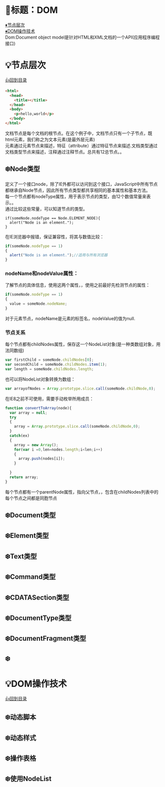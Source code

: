 <p id="title"><p>
  
# :gem:标题：DOM

<a href="#a1">:diamonds:节点层次</a><br>
<a href="#a2">:diamonds:DOM操作技术</a><br>
Dom:Document object model是针对HTML和XML文档的一个API(应用程序编程接口)
<p id="a1"></p>

# :bulb:节点层次
<a href="#title">:+1:回到目录</a>
```html
<html>
  <head>
    <title></title>
  </head>
  <body>
    <p>hello,world</p>
  </body>
</html>
```
文档节点是每个文档的根节点。在这个例子中，文档节点只有一个子节点，既html元素，我们称之为文本元素(是最外层元素)<br>
元素通过元素节点来描述，特征（attribute）通过特征节点来描述.文档类型通过文档类型节点来描述，注释通过注释节点。总共有12总节点。。
## :snowflake:Node类型
定义了一个接口node，除了IE外都可以访问到这个接口，JavaScript中所有节点都继承自Node节点，因此所有节点类型都共享相同的基本属性和基本方法。<br>
每一个节点都有nodeType属性，用于表示节点的类型，由12个数值常量来表示。。<br>
通过比较这些常量，可以知道节点的类型。
```javascriptt
if(someNode.nodeType == Node.ELEMENT_NODE){
  alert("Node is an element.");
}

```
在IE浏览器中报错，保证兼容性，将其与数值比较：
```javascript
if(someNode.nodeType == 1)
{
  alert("Node is an element.");//适用与所有浏览器
}
```
### nodeName和nodeValue属性：
了解节点的具体信息，使用这两个属性，，使用之前最好先检测节点的属性：
```javascript
if(someNode.nodeType == 1)
{
  value = someNode.nodeName;
}
```
对于元素节点，nodeName是元素的标签名，nodeValue的值为null.
### 节点关系
每个节点都有childNodes属性，保存这一个NodeList对象(是一种类数组对象，用法同数组)
```javascript
var firstChild = someNode.childNodes[0];
var secondChild = someNode.childNodes.item(1);
var length = someNode.childNodes.length;
```
也可以将NodeList对象转换为数组：
```javascript
var arrayofNodes = Array.prototype.slice.call(someNode.childNode,0);
```
在IE8之前不可使用，需要手动枚举所用成员：
```javascript
function convertToArray(node){
  var array = null;
  try
  {
    array = Array.prototype.slice.call(someNode.childNode,0);
  }
  catch(ex)
  {
    array = new Array();
    for(var i =0,len=nodes.length;i<len;i++)
    {
      array.push(nodes[i]);
    }
    
  }
  return array;
}
```
每个节点都有一个parentNode属性，指向父节点，，包含在childNodes列表中的每个节点之间都是同胞节点

















## :snowflake:Document类型
## :snowflake:Element类型
## :snowflake:Text类型
## :snowflake:Command类型
## :snowflake:CDATASection类型
## :snowflake:DocumentType类型
## :snowflake:DocumentFragment类型
## :snowflake:
<p id="a2"></p>

# :bulb:DOM操作技术
<a href="#title">:+1:回到目录</a>
## :snowflake:动态脚本
## :snowflake:动态样式
## :snowflake:操作表格
## :snowflake:使用NodeList


